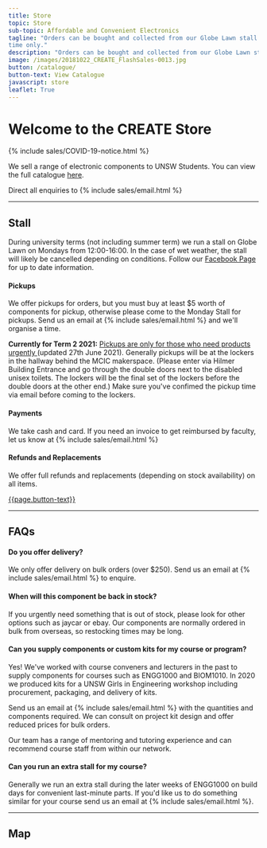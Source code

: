 ```yaml
---
title: Store
topic: Store
sub-topic: Affordable and Convenient Electronics
tagline: "Orders can be bought and collected from our Globe Lawn stall on Mondays from 12pm to 4pm during UNSW terms
time only."
description: "Orders can be bought and collected from our Globe Lawn stall on Mondays from 12pm to 4pm during UNSW terms time only."
image: /images/20181022_CREATE_FlashSales-0013.jpg
button: /catalogue/
button-text: View Catalogue
javascript: store
leaflet: True
---
```


# Welcome to the CREATE Store

{% include sales/COVID-19-notice.html %}

We sell a range of electronic components to UNSW Students. You can view the full catalogue [here](/catalogue).

Direct all enquiries to {% include sales/email.html %}

---

## Stall

During university terms (not including summer term) we run a stall on Globe Lawn on Mondays from 12:00-16:00. In the case of wet weather, the stall will likely be cancelled depending on conditions. Follow our [Facebook Page](https://www.facebook.com/CreateUnsw) for up to date information.

#### Pickups

<p>We offer pickups for orders, but you must buy at least $5 worth of components for pickup, otherwise please come to the Monday Stall for pickups. Send us an email at {% include sales/email.html %} and we'll organise a time.</p> <p><b>Currently for Term 2 2021:</b> <u>Pickups are only for those who need products urgently </u>(updated 27th June 2021). Generally pickups will be at the lockers in the hallway behind the MCIC makerspace. (Please enter via Hilmer Building Entrance and go through the double doors next to the disabled unisex toilets. The lockers will be the final set of the lockers before the double doors at the other end.) Make sure you've confimed the pickup time via email before coming to the lockers.</p>

#### Payments

We take cash and card. If you need an invoice to get reimbursed by faculty, let us know at {% include sales/email.html %}

#### Refunds and Replacements

We offer full refunds and replacements (depending on stock availability) on all items.

<div class="py-2 text-center">
    <a href="{{page.button}}" class="btn btn-primary">{{page.button-text}}</a>
</div>

---

## FAQs

#### Do you offer delivery?

We only offer delivery on bulk orders (over $250). Send us an email at {% include sales/email.html %} to enquire.

#### When will this component be back in stock?

If you urgently need something that is out of stock, please look for other options such as jaycar or ebay. Our components are normally ordered in bulk from overseas, so restocking times may be long.

#### Can you supply components or custom kits for my course or program?

Yes! We've worked with course conveners and lecturers in the past to supply components for courses such as ENGG1000 and BIOM1010. In 2020 we produced kits for a UNSW Girls in Engineering workshop including procurement, packaging, and delivery of kits.

Send us an email at {% include sales/email.html %} with the quantities and components required. We can consult on project kit design and offer reduced prices for bulk orders. 

Our team has a range of mentoring and tutoring experience and can recommend course staff from within our network.

#### Can you run an extra stall for my course?

Generally we run an extra stall during the later weeks of ENGG1000 on build days for convenient last-minute parts. If you'd like us to do something similar for your course send us an email at {% include sales/email.html %}.

---

## Map
<div id="salesmap"></div>

